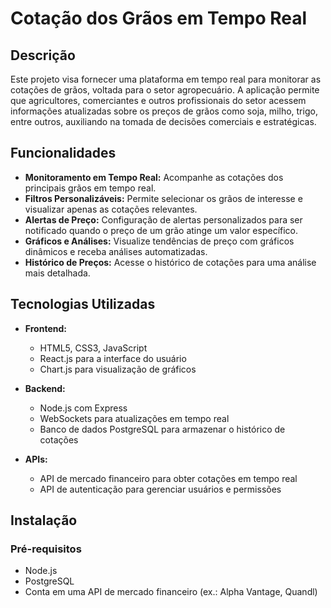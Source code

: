 # Cotação dos Grãos em Tempo Real

## Descrição

Este projeto visa fornecer uma plataforma em tempo real para monitorar as cotações de grãos, voltada para o setor agropecuário. A aplicação permite que agricultores, comerciantes e outros profissionais do setor acessem informações atualizadas sobre os preços de grãos como soja, milho, trigo, entre outros, auxiliando na tomada de decisões comerciais e estratégicas.

## Funcionalidades

- **Monitoramento em Tempo Real:** Acompanhe as cotações dos principais grãos em tempo real.
- **Filtros Personalizáveis:** Permite selecionar os grãos de interesse e visualizar apenas as cotações relevantes.
- **Alertas de Preço:** Configuração de alertas personalizados para ser notificado quando o preço de um grão atinge um valor específico.
- **Gráficos e Análises:** Visualize tendências de preço com gráficos dinâmicos e receba análises automatizadas.
- **Histórico de Preços:** Acesse o histórico de cotações para uma análise mais detalhada.

## Tecnologias Utilizadas

- **Frontend:**
  - HTML5, CSS3, JavaScript
  - React.js para a interface do usuário
  - Chart.js para visualização de gráficos

- **Backend:**
  - Node.js com Express
  - WebSockets para atualizações em tempo real
  - Banco de dados PostgreSQL para armazenar o histórico de cotações

- **APIs:**
  - API de mercado financeiro para obter cotações em tempo real
  - API de autenticação para gerenciar usuários e permissões

## Instalação

### Pré-requisitos

- Node.js
- PostgreSQL
- Conta em uma API de mercado financeiro (ex.: Alpha Vantage, Quandl)
